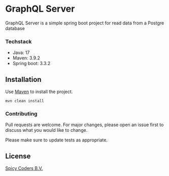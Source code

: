 # GraphQL Server

GraphQL Server is a simple spring boot project for read data from a Postgre database

### Techstack
- Java: 17
- Maven: 3.9.2
- Spring boot: 3.3.2

## Installation

Use [Maven](https://maven.apache.org/download.cgi) to install the project.

```maven
mvn clean install
```

### Contributing

Pull requests are welcome. For major changes, please open an issue first
to discuss what you would like to change.

Please make sure to update tests as appropriate.

## License

[Spicy Coders B.V.](https://spicycoders.nl/)
